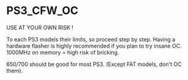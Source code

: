 # PS3_CFW_OC

USE AT YOUR OWN RISK !

To each PS3 models their limits, so proceed step by step.
Having a hardware flasher is highly recommended if you plan to try insane OC.
1000MHz on memory = high risk of bricking.

650/700 should be good for most PS3. (Except FAT models, don't OC them).
